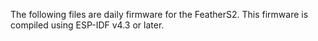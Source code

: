 The following files are daily firmware for the FeatherS2. This firmware is
compiled using ESP-IDF v4.3 or later.

